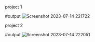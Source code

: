 project 1

#output
![Screenshot 2023-07-14 221722](https://github.com/Sujit-Panigrahi5/TailWind_Project/assets/128701820/570740d6-1d5f-4bdf-88b3-99a531e39c44)

project 2

#output
![Screenshot 2023-07-14 222051](https://github.com/Sujit-Panigrahi5/TailWind_Project/assets/128701820/668bf147-ffb8-4d15-8563-fb45970de698)
